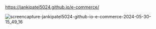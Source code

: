 https://jankipatel5024.github.io/e-commerce/


![screencapture-jankipatel5024-github-io-e-commerce-2024-05-30-15_49_16](https://github.com/jankipatel5024/e-commerce/assets/171233188/965f6a1a-998d-4d23-b64c-01df98c60e4d)
